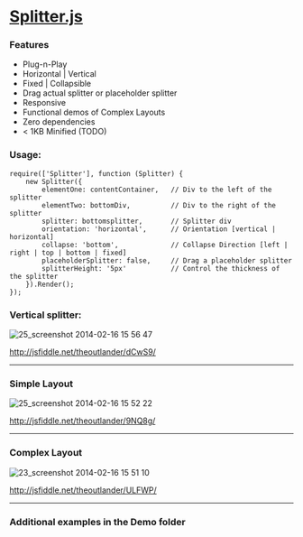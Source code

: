 # [Splitter.js](http://theoutlander.github.io/SplitterJS/)

### Features
* Plug-n-Play
* Horizontal | Vertical
* Fixed | Collapsible
* Drag actual splitter or placeholder splitter
* Responsive
* Functional demos of Complex Layouts
* Zero dependencies
* < 1KB Minified (TODO)

### Usage:

	require(['Splitter'], function (Splitter) {
		new Splitter({
			elementOne: contentContainer,   // Div to the left of the splitter
			elementTwo: bottomDiv,          // Div to the right of the splitter
			splitter: bottomsplitter,       // Splitter div
			orientation: 'horizontal',      // Orientation [vertical | horizontal]
			collapse: 'bottom',             // Collapse Direction [left | right | top | bottom | fixed]
			placeholderSplitter: false,     // Drag a placeholder splitter
			splitterHeight: '5px'           // Control the thickness of the splitter
		}).Render();
	});

### Vertical splitter:
![25_screenshot 2014-02-16 15 56 47](https://f.cloud.github.com/assets/749084/2181793/f97e0612-9766-11e3-8bd4-97827cabe685.png)

http://jsfiddle.net/theoutlander/dCwS9/

***

### Simple Layout
![25_screenshot 2014-02-16 15 52 22](https://f.cloud.github.com/assets/749084/2181794/f97e1ba2-9766-11e3-945a-377a03e36c61.png)

http://jsfiddle.net/theoutlander/9NQ8g/

***

### Complex Layout

![23_screenshot 2014-02-16 15 51 10](https://f.cloud.github.com/assets/749084/2181792/f97da154-9766-11e3-9017-9b0b750a3f78.png)

http://jsfiddle.net/theoutlander/ULFWP/

***

### Additional examples in the Demo folder
